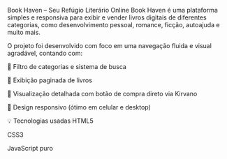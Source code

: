 Book Haven – Seu Refúgio Literário Online
Book Haven é uma plataforma simples e responsiva para exibir e vender livros digitais de diferentes categorias, como desenvolvimento pessoal, romance, ficção, autoajuda e muito mais.

O projeto foi desenvolvido com foco em uma navegação fluida e visual agradável, contando com:

🎯 Filtro de categorias e sistema de busca

📖 Exibição paginada de livros

🛒 Visualização detalhada com botão de compra direto via Kirvano

📱 Design responsivo (ótimo em celular e desktop)

💡 Tecnologias usadas
HTML5

CSS3

JavaScript puro
